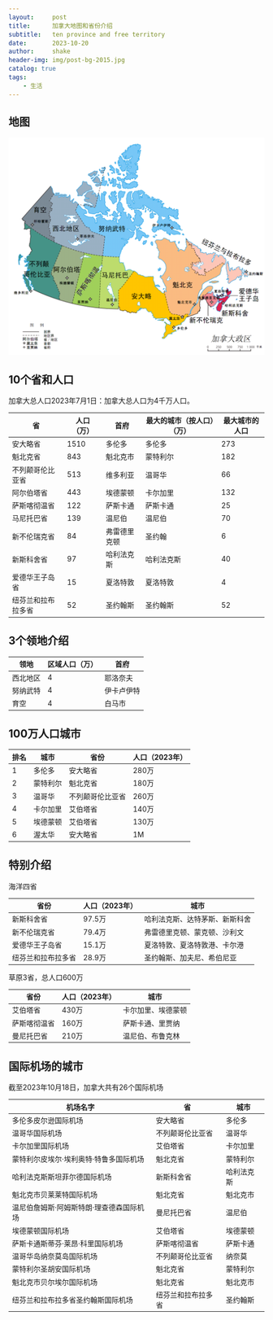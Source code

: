 ```yaml
---
layout:     post
title:      加拿大地图和省份介绍
subtitle:   ten province and free territory
date:       2023-10-20
author:     shake
header-img: img/post-bg-2015.jpg
catalog: true
tags:
    - 生活
---
```


## 地图

![加拿大地图](/img/ca-university/ca-map.png "中文")

## 10个省和人口

加拿大总人口2023年7月1日：加拿大总人口为4千万人口。


| 省 | 人口（万） | 首府 | 最大的城市（按人口）（万） | 最大城市的人口 |
|---|---|---|---|---|
| 安大略省 | 1510| 多伦多 | 多伦多 | 273 |
| 魁北克省 | 843 | 魁北克市 | 蒙特利尔 | 182 |
| 不列颠哥伦比亚省 | 513 | 维多利亚 | 温哥华 | 66 |
| 阿尔伯塔省 | 443 | 埃德蒙顿 | 卡尔加里 | 132 |
| 萨斯喀彻温省 | 122 | 萨斯卡通 | 萨斯卡通 | 25 |
| 马尼托巴省 | 139 | 温尼伯 | 温尼伯 | 70 |
| 新不伦瑞克省 | 84 | 弗雷德里克顿 | 圣约翰 | 6 |
| 新斯科舍省 | 97 | 哈利法克斯 | 哈利法克斯 | 40 |
| 爱德华王子岛省 | 15 | 夏洛特敦 | 夏洛特敦 | 4 |
| 纽芬兰和拉布拉多省 | 52 | 圣约翰斯 | 圣约翰斯 | 52 |

## 3个领地介绍

| 领地 | 区域人口（万） | 首府 |
|---|---|---|
| 西北地区 | 4 | 耶洛奈夫 |
| 努纳武特 | 4 | 伊卡卢伊特 |
| 育空 | 4 | 白马市 |

## 100万人口城市

| 排名 | 城市 | 省份 | 人口（2023年） |
|---|---|---|---|
| 1 | 多伦多 | 安大略省 | 280万 |
| 2 | 蒙特利尔 | 魁北克省 | 180万 |
| 3 | 温哥华 | 不列颠哥伦比亚省 | 260万 |
| 4 | 卡尔加里 | 艾伯塔省 | 140万 |
| 5 | 埃德蒙顿 | 艾伯塔省 | 130万 |
| 6 | 渥太华 | 安大略省 | 1M |


## 特别介绍

海洋四省

| 省份 | 人口（2023年） | 城市 |
|---|---|---|
| 新斯科舍省 | 97.5万 | 哈利法克斯、达特茅斯、新斯科舍 |
| 新不伦瑞克省 | 79.4万 | 弗雷德里克顿、蒙克顿、沙利文 |
| 爱德华王子岛省 | 15.1万 | 夏洛特敦、夏洛特敦港、卡尔港 |
| 纽芬兰和拉布拉多省 | 28.9万 | 圣约翰斯、加夫尼、希伯尼亚 |

草原3省，总人口600万

| 省份 | 人口（2023年） | 城市 |
|---|---|---|
| 艾伯塔省 | 430万 | 卡尔加里、埃德蒙顿 |
| 萨斯喀彻温省 | 160万 | 萨斯卡通、里贾纳 |
| 曼尼托巴省 | 210万 | 温尼伯、布鲁克林 |


## 国际机场的城市

截至2023年10月18日，加拿大共有26个国际机场

| 机场名字 | 省 | 城市 |
|---|---|---|
| 多伦多皮尔逊国际机场 | 安大略省 | 多伦多 |
| 温哥华国际机场 | 不列颠哥伦比亚省 | 温哥华 |
| 卡尔加里国际机场 | 艾伯塔省 | 卡尔加里 |
| 蒙特利尔皮埃尔·埃利奥特·特鲁多国际机场 | 魁北克省 | 蒙特利尔 |
| 哈利法克斯斯坦菲尔德国际机场 | 新斯科舍省 | 哈利法克斯 |
| 魁北克市贝莱莱特国际机场 | 魁北克省 | 魁北克市 |
| 温尼伯詹姆斯·阿姆斯特朗·理查德森国际机场 | 曼尼托巴省 | 温尼伯 |
| 埃德蒙顿国际机场 | 艾伯塔省 | 埃德蒙顿 |
| 萨斯卡通斯蒂芬·莱昂·科里国际机场 | 萨斯喀彻温省 | 萨斯卡通 |
| 温哥华岛纳奈莫岛国际机场 | 不列颠哥伦比亚省 | 纳奈莫 |
| 蒙特利尔圣胡安国际机场 | 魁北克省 | 蒙特利尔 |
| 魁北克市贝尔埃尔国际机场 | 魁北克省 | 魁北克市 |
| 纽芬兰和拉布拉多省圣约翰斯国际机场 | 纽芬兰和拉布拉多省 | 圣约翰斯 |